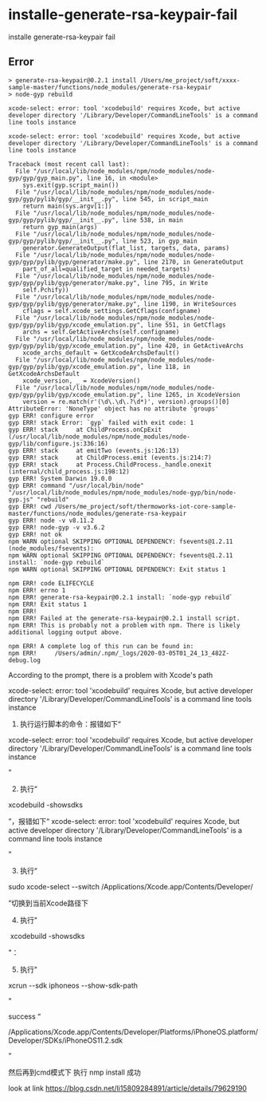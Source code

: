 # installe-generate-rsa-keypair-fail
installe generate-rsa-keypair fail

## Error
```
> generate-rsa-keypair@0.2.1 install /Users/me_project/soft/xxxx-sample-master/functions/node_modules/generate-rsa-keypair
> node-gyp rebuild

xcode-select: error: tool 'xcodebuild' requires Xcode, but active developer directory '/Library/Developer/CommandLineTools' is a command line tools instance

xcode-select: error: tool 'xcodebuild' requires Xcode, but active developer directory '/Library/Developer/CommandLineTools' is a command line tools instance

Traceback (most recent call last):
  File "/usr/local/lib/node_modules/npm/node_modules/node-gyp/gyp/gyp_main.py", line 16, in <module>
    sys.exit(gyp.script_main())
  File "/usr/local/lib/node_modules/npm/node_modules/node-gyp/gyp/pylib/gyp/__init__.py", line 545, in script_main
    return main(sys.argv[1:])
  File "/usr/local/lib/node_modules/npm/node_modules/node-gyp/gyp/pylib/gyp/__init__.py", line 538, in main
    return gyp_main(args)
  File "/usr/local/lib/node_modules/npm/node_modules/node-gyp/gyp/pylib/gyp/__init__.py", line 523, in gyp_main
    generator.GenerateOutput(flat_list, targets, data, params)
  File "/usr/local/lib/node_modules/npm/node_modules/node-gyp/gyp/pylib/gyp/generator/make.py", line 2170, in GenerateOutput
    part_of_all=qualified_target in needed_targets)
  File "/usr/local/lib/node_modules/npm/node_modules/node-gyp/gyp/pylib/gyp/generator/make.py", line 795, in Write
    self.Pchify))
  File "/usr/local/lib/node_modules/npm/node_modules/node-gyp/gyp/pylib/gyp/generator/make.py", line 1190, in WriteSources
    cflags = self.xcode_settings.GetCflags(configname)
  File "/usr/local/lib/node_modules/npm/node_modules/node-gyp/gyp/pylib/gyp/xcode_emulation.py", line 551, in GetCflags
    archs = self.GetActiveArchs(self.configname)
  File "/usr/local/lib/node_modules/npm/node_modules/node-gyp/gyp/pylib/gyp/xcode_emulation.py", line 420, in GetActiveArchs
    xcode_archs_default = GetXcodeArchsDefault()
  File "/usr/local/lib/node_modules/npm/node_modules/node-gyp/gyp/pylib/gyp/xcode_emulation.py", line 118, in GetXcodeArchsDefault
    xcode_version, _ = XcodeVersion()
  File "/usr/local/lib/node_modules/npm/node_modules/node-gyp/gyp/pylib/gyp/xcode_emulation.py", line 1265, in XcodeVersion
    version = re.match(r'(\d\.\d\.?\d*)', version).groups()[0]
AttributeError: 'NoneType' object has no attribute 'groups'
gyp ERR! configure error 
gyp ERR! stack Error: `gyp` failed with exit code: 1
gyp ERR! stack     at ChildProcess.onCpExit (/usr/local/lib/node_modules/npm/node_modules/node-gyp/lib/configure.js:336:16)
gyp ERR! stack     at emitTwo (events.js:126:13)
gyp ERR! stack     at ChildProcess.emit (events.js:214:7)
gyp ERR! stack     at Process.ChildProcess._handle.onexit (internal/child_process.js:198:12)
gyp ERR! System Darwin 19.0.0
gyp ERR! command "/usr/local/bin/node" "/usr/local/lib/node_modules/npm/node_modules/node-gyp/bin/node-gyp.js" "rebuild"
gyp ERR! cwd /Users/me_project/soft/thermoworks-iot-core-sample-master/functions/node_modules/generate-rsa-keypair
gyp ERR! node -v v8.11.2
gyp ERR! node-gyp -v v3.6.2
gyp ERR! not ok 
npm WARN optional SKIPPING OPTIONAL DEPENDENCY: fsevents@1.2.11 (node_modules/fsevents):
npm WARN optional SKIPPING OPTIONAL DEPENDENCY: fsevents@1.2.11 install: `node-gyp rebuild`
npm WARN optional SKIPPING OPTIONAL DEPENDENCY: Exit status 1

npm ERR! code ELIFECYCLE
npm ERR! errno 1
npm ERR! generate-rsa-keypair@0.2.1 install: `node-gyp rebuild`
npm ERR! Exit status 1
npm ERR! 
npm ERR! Failed at the generate-rsa-keypair@0.2.1 install script.
npm ERR! This is probably not a problem with npm. There is likely additional logging output above.

npm ERR! A complete log of this run can be found in:
npm ERR!     /Users/admin/.npm/_logs/2020-03-05T01_24_13_482Z-debug.log

```
According to the prompt, there is a problem with Xcode's path

xcode-select: error: tool 'xcodebuild' requires Xcode, but active developer directory '/Library/Developer/CommandLineTools' is a command line tools instance

1. 执行运行脚本的命令：报错如下“

xcode-select: error: tool 'xcodebuild' requires Xcode, but active developer directory '/Library/Developer/CommandLineTools' is a command line tools instance

”

2. 执行“

xcodebuild -showsdks

”，报错如下“
xcode-select: error: tool 'xcodebuild' requires Xcode, but active developer directory '/Library/Developer/CommandLineTools' is a command line tools instance

”

3. 执行“

sudo xcode-select --switch /Applications/Xcode.app/Contents/Developer/

”切换到当前Xcode路径下

4. 执行"

 xcodebuild -showsdks

"：


5. 执行"

xcrun --sdk iphoneos --show-sdk-path

"

success “

/Applications/Xcode.app/Contents/Developer/Platforms/iPhoneOS.platform/Developer/SDKs/iPhoneOS11.2.sdk

”

然后再到cmd模式下 执行 nmp install 成功

look at link https://blog.csdn.net/li15809284891/article/details/79629190


